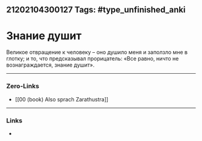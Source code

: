 21202104300127
Tags: #type_unfinished_anki
---
# Знание душит

Великое отвращение к человеку – оно душило меня и заползло мне в глотку; и то, что предсказывал прорицатель: «Все равно, ничто не вознаграждается, знание душит».

---
### Zero-Links
- [[00 (book) Also sprach Zarathustra]]
---
### Links
-